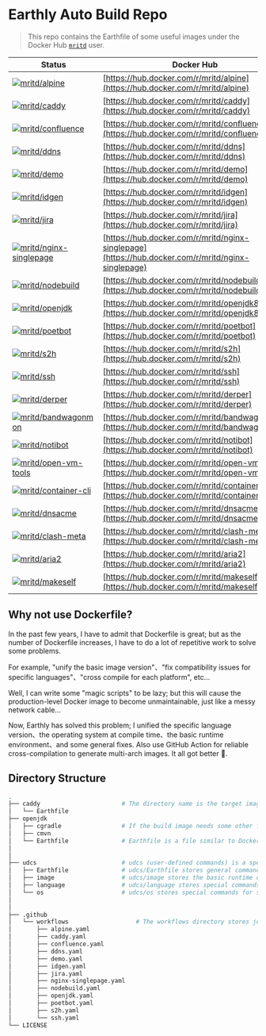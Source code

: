 # Earthly Auto Build Repo

> This repo contains the Earthfile of some useful images under the Docker Hub [`mritd`](https://hub.docker.com/u/mritd) user.


| Status                                                                                                                                                              | Docker Hub                                                                                         |
|---------------------------------------------------------------------------------------------------------------------------------------------------------------------|----------------------------------------------------------------------------------------------------|
| [![mritd/alpine](https://github.com/mritd/autobuild/actions/workflows/aio.yaml/badge.svg)](https://github.com/mritd/autobuild/actions/workflows/aio.yaml)           | [https://hub.docker.com/r/mritd/alpine](https://hub.docker.com/r/mritd/alpine)                     |
| [![mritd/caddy](https://github.com/mritd/autobuild/actions/workflows/aio.yaml/badge.svg)](https://github.com/mritd/autobuild/actions/workflows/aio.yaml)            | [https://hub.docker.com/r/mritd/caddy](https://hub.docker.com/r/mritd/caddy)                       |
| [![mritd/confluence](https://github.com/mritd/autobuild/actions/workflows/aio.yaml/badge.svg)](https://github.com/mritd/autobuild/actions/workflows/aio.yaml)       | [https://hub.docker.com/r/mritd/confluence](https://hub.docker.com/r/mritd/confluence)             |
| [![mritd/ddns](https://github.com/mritd/autobuild/actions/workflows/aio.yaml/badge.svg)](https://github.com/mritd/autobuild/actions/workflows/aio.yaml)             | [https://hub.docker.com/r/mritd/ddns](https://hub.docker.com/r/mritd/ddns)                         |
| [![mritd/demo](https://github.com/mritd/autobuild/actions/workflows/aio.yaml/badge.svg)](https://github.com/mritd/autobuild/actions/workflows/aio.yaml)             | [https://hub.docker.com/r/mritd/demo](https://hub.docker.com/r/mritd/demo)                         |
| [![mritd/idgen](https://github.com/mritd/autobuild/actions/workflows/aio.yaml/badge.svg)](https://github.com/mritd/autobuild/actions/workflows/aio.yaml)            | [https://hub.docker.com/r/mritd/idgen](https://hub.docker.com/r/mritd/idgen)                       |
| [![mritd/jira](https://github.com/mritd/autobuild/actions/workflows/aio.yaml/badge.svg)](https://github.com/mritd/autobuild/actions/workflows/aio.yaml)             | [https://hub.docker.com/r/mritd/jira](https://hub.docker.com/r/mritd/jira)                         |
| [![mritd/nginx-singlepage](https://github.com/mritd/autobuild/actions/workflows/aio.yaml/badge.svg)](https://github.com/mritd/autobuild/actions/workflows/aio.yaml) | [https://hub.docker.com/r/mritd/nginx-singlepage](https://hub.docker.com/r/mritd/nginx-singlepage) |
| [![mritd/nodebuild](https://github.com/mritd/autobuild/actions/workflows/aio.yaml/badge.svg)](https://github.com/mritd/autobuild/actions/workflows/aio.yaml)        | [https://hub.docker.com/r/mritd/nodebuild](https://hub.docker.com/r/mritd/nodebuild)               |
| [![mritd/openjdk](https://github.com/mritd/autobuild/actions/workflows/aio.yaml/badge.svg)](https://github.com/mritd/autobuild/actions/workflows/aio.yaml)          | [https://hub.docker.com/r/mritd/openjdk8](https://hub.docker.com/r/mritd/openjdk8)                 |
| [![mritd/poetbot](https://github.com/mritd/autobuild/actions/workflows/aio.yaml/badge.svg)](https://github.com/mritd/autobuild/actions/workflows/aio.yaml)          | [https://hub.docker.com/r/mritd/poetbot](https://hub.docker.com/r/mritd/poetbot)                   |
| [![mritd/s2h](https://github.com/mritd/autobuild/actions/workflows/aio.yaml/badge.svg)](https://github.com/mritd/autobuild/actions/workflows/aio.yaml)              | [https://hub.docker.com/r/mritd/s2h](https://hub.docker.com/r/mritd/s2h)                           |
| [![mritd/ssh](https://github.com/mritd/autobuild/actions/workflows/aio.yaml/badge.svg)](https://github.com/mritd/autobuild/actions/workflows/aio.yaml)              | [https://hub.docker.com/r/mritd/ssh](https://hub.docker.com/r/mritd/ssh)                           |
| [![mritd/derper](https://github.com/mritd/autobuild/actions/workflows/aio.yaml/badge.svg)](https://github.com/mritd/autobuild/actions/workflows/aio.yaml)           | [https://hub.docker.com/r/mritd/derper](https://hub.docker.com/r/mritd/derper)                     |
| [![mritd/bandwagonmon](https://github.com/mritd/autobuild/actions/workflows/aio.yaml/badge.svg)](https://github.com/mritd/autobuild/actions/workflows/aio.yaml)     | [https://hub.docker.com/r/mritd/bandwagonmon](https://hub.docker.com/r/mritd/bandwagonmon)         |
| [![mritd/notibot](https://github.com/mritd/autobuild/actions/workflows/aio.yaml/badge.svg)](https://github.com/mritd/autobuild/actions/workflows/aio.yaml)          | [https://hub.docker.com/r/mritd/notibot](https://hub.docker.com/r/mritd/notibot)                   |
| [![mritd/open-vm-tools](https://github.com/mritd/autobuild/actions/workflows/aio.yaml/badge.svg)](https://github.com/mritd/autobuild/actions/workflows/aio.yaml)    | [https://hub.docker.com/r/mritd/open-vm-tools](https://hub.docker.com/r/mritd/open-vm-tools)       |
| [![mritd/container-cli](https://github.com/mritd/autobuild/actions/workflows/aio.yaml/badge.svg)](https://github.com/mritd/autobuild/actions/workflows/aio.yaml)    | [https://hub.docker.com/r/mritd/container-cli](https://hub.docker.com/r/mritd/container-cli)       |
| [![mritd/dnsacme](https://github.com/mritd/autobuild/actions/workflows/aio.yaml/badge.svg)](https://github.com/mritd/autobuild/actions/workflows/aio.yaml)          | [https://hub.docker.com/r/mritd/dnsacme](https://hub.docker.com/r/mritd/dnsacme)                   |
| [![mritd/clash-meta](https://github.com/mritd/autobuild/actions/workflows/aio.yaml/badge.svg)](https://github.com/mritd/autobuild/actions/workflows/aio.yaml)       | [https://hub.docker.com/r/mritd/clash-meta](https://hub.docker.com/r/mritd/clash-meta)             |
| [![mritd/aria2](https://github.com/mritd/autobuild/actions/workflows/aio.yaml/badge.svg)](https://github.com/mritd/autobuild/actions/workflows/aio.yaml)            | [https://hub.docker.com/r/mritd/aria2](https://hub.docker.com/r/mritd/aria2)                       |
| [![mritd/makeself](https://github.com/mritd/autobuild/actions/workflows/aio.yaml/badge.svg)](https://github.com/mritd/autobuild/actions/workflows/aio.yaml)         | [https://hub.docker.com/r/mritd/makeself](https://hub.docker.com/r/mritd/makeself)                 |



## Why not use Dockerfile?

In the past few years, I have to admit that Dockerfile is great; but as the number of Dockerfile increases, I have to do a lot of repetitive work to solve some problems.

For example, "unify the basic image version"、"fix compatibility issues for specific languages"、"cross compile for each platform", etc...

Well, I can write some "magic scripts" to be lazy; but this will cause the production-level Docker image to become unmaintainable, just like a messy network cable...

Now, Earthly has solved this problem; I unified the specific language version、the operating system at compile time、the basic runtime environment、and some general fixes. Also use GitHub Action for reliable cross-compilation to generate multi-arch images. It all got better 🤪.


## Directory Structure

```sh
.
├── caddy                       # The directory name is the target image
│   └── Earthfile
├── openjdk
│   ├── cgradle                 # If the build image needs some other files, they will also be saved in this directory
│   ├── cmvn
│   └── Earthfile               # Earthfile is a file similar to Dockerfile, it is modular, it is very convenient to reuse code
│
│
├── udcs                        # udcs (user-defined commands) is a special directory where most common Earthfiles are stored
│   ├── Earthfile               # udcs/Earthfile stores general commands that do not depend on system os and language
│   ├── image                   # udcs/image stores the basic runtime or compile image of most programming languages
│   ├── language                # udcs/language stores special commands for specific languages
│   └── os                      # udcs/os stores special commands for specific system os
│
│
├── .github
│   └── workflows                   # The workflows directory stores job definitions for each docker image automated build
│       ├── alpine.yaml
│       ├── caddy.yaml
│       ├── confluence.yaml
│       ├── ddns.yaml
│       ├── demo.yaml
│       ├── idgen.yaml
│       ├── jira.yaml
│       ├── nginx-singlepage.yaml
│       ├── nodebuild.yaml
│       ├── openjdk.yaml
│       ├── poetbot.yaml
│       ├── s2h.yaml
│       └── ssh.yaml
└── LICENSE
```
